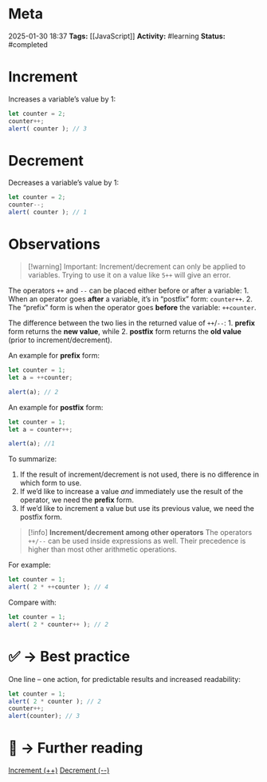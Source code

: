 # Meta
2025-01-30 18:37
**Tags:** [[JavaScript]]
**Activity:** #learning 
**Status:** #completed 

# Increment
Increases a variable’s value by 1:
```JavaScript title:example.js
let counter = 2;
counter++;
alert( counter ); // 3
```

# Decrement
Decreases a variable’s value by 1:
```JavaScript title:example.js
let counter = 2;
counter--;
alert( counter ); // 1
```

# Observations
> [!warning] Important:
> Increment/decrement can only be applied to variables. Trying to use it on a value like `5++` will give an error.

The operators `++` and `--` can be placed either before or after a variable:
	1. When an operator goes **after** a variable, it’s in “postfix” form: `counter++`.
	2. The “prefix” form is when the operator goes **before** the variable: `++counter`.

The difference between the two lies in the returned value of `++`/`--`:
	1. **prefix** form returns the **new value**, while
	2. **postfix** form returns the **old value** (prior to increment/decrement).

An example for **prefix** form:
```JavaScript title:example.js
let counter = 1;
let a = ++counter;

alert(a); // 2
```

An example for **postfix** form:
```JavaScript title:example.js
let counter = 1;
let a = counter++;

alert(a); //1
```

To summarize:
1. If the result of increment/decrement is not used, there is no difference in which form to use.
2. If we’d like to increase a value *and* immediately use the result of the operator, we need the **prefix** form.
3. If we’d like to increment a value but use its previous value, we need the postfix form.

> [!info] **Increment/decrement among other operators**
> The operators `++/--` can be used inside expressions as well. Their precedence is higher than most other arithmetic operations.

For example:
```JavaScript title:example.js
let counter = 1;
alert( 2 * ++counter ); // 4
```

Compare with:
```JavaScript title:example.js
let counter = 1;
alert( 2 * counter++ ); // 2
```

# ✅ → Best practice
One line – one action, for predictable results and increased readability:
```JavaScript title:example.js
let counter = 1;
alert( 2 * counter ); // 2
counter++;
alert(counter); // 3
```

# 📑 → Further reading
[Increment (++)](https://developer.mozilla.org/en-US/docs/Web/JavaScript/Reference/Operators/Increment)
[Decrement (--)](https://developer.mozilla.org/en-US/docs/Web/JavaScript/Reference/Operators/Decrement)